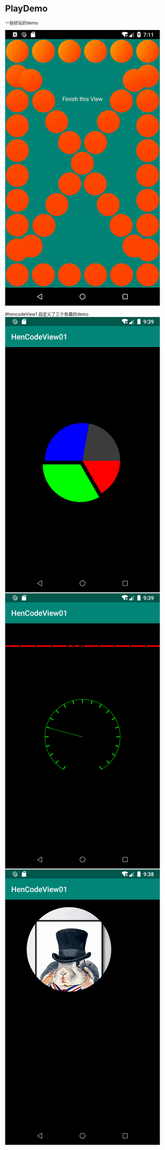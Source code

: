 # PlayDemo
一些好玩的demo

![image](https://github.com/BXHero/PlayDemo/blob/master/playpointdemo/Resource/device-2019-05-08-151205.gif)

#hencodeView1
自定义了三个有趣的demo
![image](https://github.com/BXHero/PlayDemo/blob/master/Resource/circular.png)
![image](https://github.com/BXHero/PlayDemo/blob/master/Resource/patheffect.png)
![image](https://github.com/BXHero/PlayDemo/blob/master/Resource/xfermode.png)
